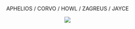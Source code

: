 <p align="center">
  APHELIOS / CORVO / HOWL / ZAGREUS / JAYCE

<p align="center">
  <img src= "![tumblr_fecc28091a4e9db2c544fdd8513abcf1_a9c46ba4_500](https://github.com/WeaponoftheFaithful/WeaponoftheFaithful/assets/133136349/ac4239ca-585f-4c78-87c2-288708c4b6b0)"
</p>
